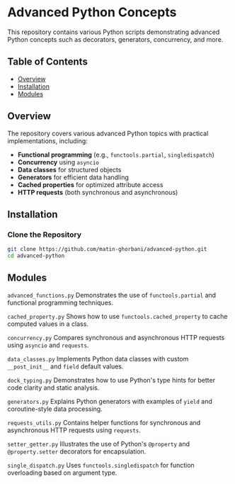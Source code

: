 # Advanced Python Concepts

This repository contains various Python scripts demonstrating advanced Python concepts such as decorators, generators, concurrency, and more.

## Table of Contents

- [Overview](#overview)
- [Installation](#installation)
- [Modules](#modules)

## Overview

The repository covers various advanced Python topics with practical implementations, including:

- **Functional programming** (e.g., `functools.partial`, `singledispatch`)
- **Concurrency** using `asyncio`
- **Data classes** for structured objects
- **Generators** for efficient data handling
- **Cached properties** for optimized attribute access
- **HTTP requests** (both synchronous and asynchronous)

## Installation

### Clone the Repository

```bash
git clone https://github.com/matin-ghorbani/advanced-python.git
cd advanced-python
```

## Modules

`advanced_functions.py`
Demonstrates the use of `functools.partial` and functional programming techniques.

`cached_property.py`
Shows how to use `functools.cached_property` to cache computed values in a class.

`concurrency.py`
Compares synchronous and asynchronous HTTP requests using `asyncio` and `requests`.

`data_classes.py`
Implements Python data classes with custom `__post_init__` and `field` default values.

`dock_typing.py`
Demonstrates how to use Python's type hints for better code clarity and static analysis.

`generators.py`
Explains Python generators with examples of `yield` and coroutine-style data processing.

`requests_utils.py`
Contains helper functions for synchronous and asynchronous HTTP requests using `requests`.

`setter_getter.py`
Illustrates the use of Python's `@property` and `@property.setter` decorators for encapsulation.

`single_dispatch.py`
Uses `functools.singledispatch` for function overloading based on argument type.
